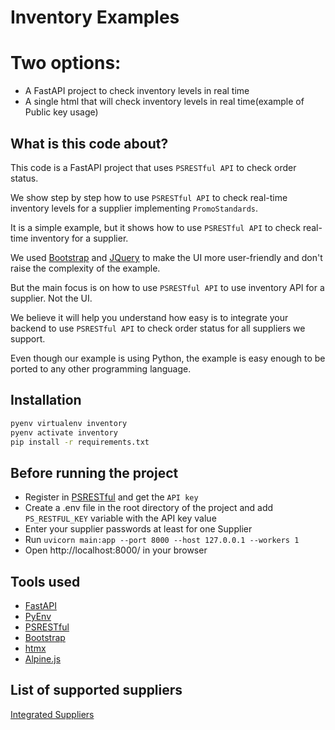 # Inventory Examples

# Two options:
- A FastAPI project to check inventory levels in real time
- A single html that will check inventory levels in real time(example of Public key usage)

## What is this code about?

This code is a FastAPI project that uses `PSRESTful API` to check order status.

We show step by step how to use `PSRESTful API` to check real-time inventory levels for a supplier implementing `PromoStandards`.

It is a simple example, but it shows how to use `PSRESTful API` to check real-time inventory for a supplier.

We used [Bootstrap](https://getbootstrap.com/) and [JQuery](https://jquery.com/) to make the UI more user-friendly and don't raise the complexity of the example.

But the main focus is on how to use `PSRESTful API` to use inventory API for a supplier. Not the UI.

We believe it will help you understand how easy is to integrate your backend to use `PSRESTful API` to check order 
status for all suppliers we support.

Even though our example is using Python, the example is easy enough to be ported to any other programming language.

## Installation

```bash
pyenv virtualenv inventory
pyenv activate inventory
pip install -r requirements.txt
```

## Before running the project

- Register in [PSRESTful](https://psrestful.com) and get the `API key`
- Create a .env file in the root directory of the project and add `PS_RESTFUL_KEY` variable with the API key value
- Enter your supplier passwords at least for one Supplier 
- Run `uvicorn main:app --port 8000 --host 127.0.0.1 --workers 1`
- Open http://localhost:8000/ in your browser

## Tools used

- [FastAPI](https://fastapi.tiangolo.com/)
- [PyEnv](https://github.com/pyenv/pyenv)
- [PSRESTful](https://psrestful.com)
- [Bootstrap](https://getbootstrap.com/)
- [htmx](https://htmx.org/)
- [Alpine.js](https://alpinejs.dev)

## List of supported suppliers

[Integrated Suppliers](https://psrestful.com/integrated-suppliers/)
